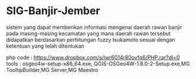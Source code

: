 # SIG-Banjir-Jember
sistem yang dapat memberikan informasi mengenai daerah rawan banjir pada masing-masing kecamatan yang mana daerah rawan tersebut didapatkan berdasarkan perhitungan fuzzy tsukamoto sesuai dengan ketentuan yang telah ditentukan

php code : https://www.dropbox.com/s/lwr6014r80ovfq6/PHP.rar?dl=0
tools : osgeo4w-setup-x86_64.exe, QGIS-OSGeo4W-1.8.0-2-Setup.exe,MG TooltipBuilder,MG Server,MG Maestro
